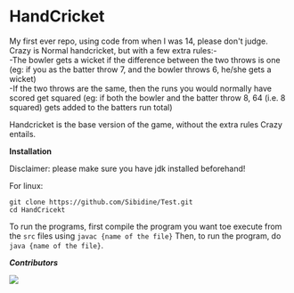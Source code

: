 # HandCricket
My first ever repo, using code from when I was 14, please don't judge.  
Crazy is Normal handcricket, but with a few extra rules:-  
-The bowler gets a wicket if the difference between the two throws is one (eg: if you as the batter throw 7, and the bowler throws 6, he/she gets a wicket)  
-If the two throws are the same, then the runs you would normally have scored get squared (eg: if both the bowler and the batter throw 8, 64 (i.e. 8 squared) gets added to the batters run total)  

Handcricket is the base version of the game, without the extra rules Crazy entails.


**Installation**

Disclaimer: please make sure you have jdk installed beforehand!

For linux:
```
git clone https://github.com/Sibidine/Test.git
cd HandCricekt
```

To run the programs, first compile the program you want toe execute from the `src` files using `javac {name of the file}`
Then, to run the program, do `java {name of the file}`.

***Contributors***
 <a href="https://github.com/Sibidine/HandCricket/graphs/contributors">

 <img src="https://contrib.rocks/image?repo=Sibidine/HandCricket" />

</a>
